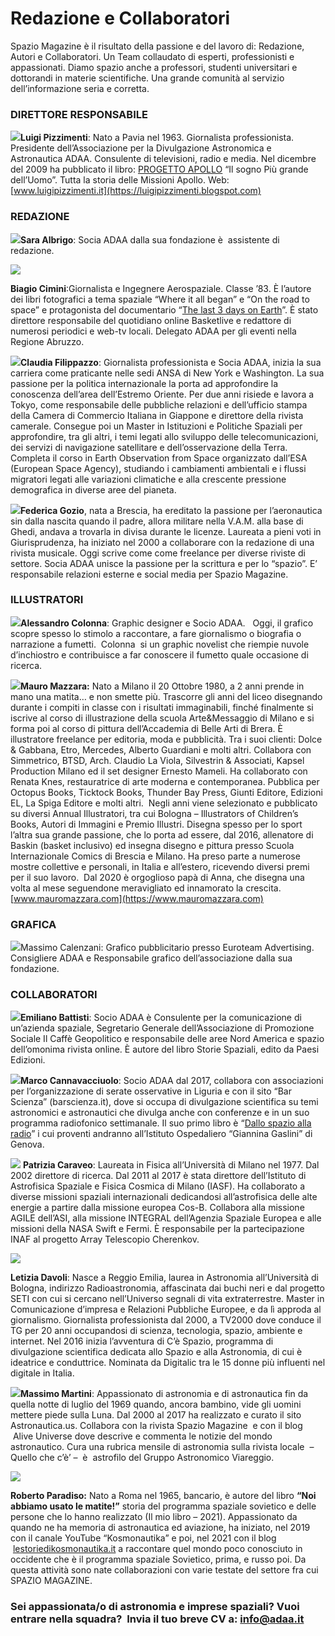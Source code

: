 Redazione e Collaboratori
=========================

Spazio Magazine è il risultato della passione e del lavoro di: Redazione, Autori e Collaboratori. Un Team collaudato di esperti, professionisti e appassionati. Diamo spazio anche a professori, studenti universitari e dottorandi in materie scientifiche. Una grande comunità al servizio dell’informazione seria e corretta. 

### **DIRETTORE RESPONSABILE**

![](https://www.adaa.it/wp/wp-content/uploads/2016/05/pizzimenti.jpg)**Luigi Pizzimenti**: Nato a Pavia nel 1963. Giornalista professionista. Presidente dell’Associazione per la Divulgazione Astronomica e Astronautica ADAA. Consulente di televisioni, radio e media. Nel dicembre del 2009 ha pubblicato il libro: [PROGETTO APOLLO](http://luigipizzimenti.blogspot.it/2015/11/progetto-apollo-il-sogno-piu-grande.html) “Il sogno Più grande dell’Uomo”. Tutta la storia delle Missioni Apollo. Web: [www.luigipizzimenti.it](https://luigipizzimenti.blogspot.com)

### **REDAZIONE**

![](https://www.adaa.it/wp/wp-content/uploads/2018/05/camera-deputati-e1675954331428-150x150.jpg)**Sara Albrigo**: Socia ADAA dalla sua fondazione è  assistente di redazione.

**![](https://www.adaa.it/wp/wp-content/uploads/2019/06/Schermata-2019-06-04-alle-12.43.40-150x150.png)**

**Biagio Cimini**:Giornalista e Ingegnere Aerospaziale. Classe ’83. È l’autore dei libri fotografici a tema spaziale “Where it all began” e “On the road to space” e protagonista del documentario “[The last 3 days on Earth](https://youtu.be/GkwxYDt8fYE)”. È stato direttore responsabile del quotidiano online Basketlive e redattore di numerosi periodici e web-tv locali. Delegato ADAA per gli eventi nella Regione Abruzzo. 

![](https://www.adaa.it/wp/wp-content/uploads/2023/02/274942137_10159759139905902_8250488425856136686_n-150x150.jpeg)**Claudia Filippazzo**: Giornalista professionista e Socia ADAA, inizia la sua carriera come praticante nelle sedi ANSA di New York e Washington. La sua passione per la politica internazionale la porta ad approfondire la conoscenza dell’area dell’Estremo Oriente. Per due anni risiede e lavora a Tokyo, come responsabile delle pubbliche relazioni e dell’ufficio stampa della Camera di Commercio Italiana in Giappone e direttore della rivista camerale. Consegue poi un Master in Istituzioni e Politiche Spaziali per approfondire, tra gli altri, i temi legati allo sviluppo delle telecomunicazioni, dei servizi di navigazione satellitare e dell’osservazione della Terra. Completa il corso in Earth Observation from Space organizzato dall’ESA (European Space Agency), studiando i cambiamenti ambientali e i flussi migratori legati alle variazioni climatiche e alla crescente pressione demografica in diverse aree del pianeta.

![](https://www.adaa.it/wp/wp-content/uploads/2023/06/Screenshot-2023-06-07-alle-13.36.47-150x150.png)**Federica Gozio**, nata a Brescia, ha ereditato la passione per l’aeronautica sin dalla nascita quando il padre, allora militare nella V.A.M. alla base di Ghedi, andava a trovarla in divisa durante le licenze. Laureata a pieni voti in Giurisprudenza, ha iniziato nel 2000 a collaborare con la redazione di una rivista musicale. Oggi scrive come come freelance per diverse riviste di settore. Socia ADAA unisce la passione per la scrittura e per lo “spazio”. E’ responsabile relazioni esterne e social media per Spazio Magazine.

### **ILLUSTRATORI**

**![](https://www.adaa.it/wp/wp-content/uploads/2023/02/COLONNA-1-150x150.jpeg)Alessandro Colonna**: Graphic designer e Socio ADAA.   Oggi, il grafico scopre spesso lo stimolo a raccontare, a fare giornalismo o biografia o narrazione a fumetti.  Colonna  si un graphic novelist che riempie nuvole d’inchiostro e contribuisce a far conoscere il fumetto quale occasione di ricerca.

![](https://www.adaa.it/wp/wp-content/uploads/2023/02/48dba0_efe2c11332c145d786380aa579a0c11cmv2_d_2048_1365_s_2-150x150.webp)**Mauro Mazzara:** Nato a Milano il 20 Ottobre 1980, a 2 anni prende in mano una matita… e non smette più. Trascorre gli anni del liceo disegnando durante i compiti in classe con i risultati immaginabili, finché finalmente si iscrive al corso di illustrazione della scuola Arte&Messaggio di Milano e si forma poi al corso di pittura dell’Accademia di Belle Arti di Brera. È illustratore freelance per editoria, moda e pubblicità. Tra i suoi clienti: Dolce & Gabbana, Etro, Mercedes, Alberto Guardiani e molti altri. Collabora con Simmetrico, BTSD, Arch. Claudio La Viola, Silvestrin & Associati, Kapsel Production Milano ed il set designer Ernesto Mameli. Ha collaborato con Renata Knes, restauratrice di arte moderna e contemporanea. Pubblica per Octopus Books, Ticktock Books, Thunder Bay Press, Giunti Editore, Edizioni EL, La Spiga Editore e molti altri.  Negli anni viene selezionato e pubblicato su diversi Annual Illustratori, tra cui Bologna – Illustrators of Children’s Books, Autori di Immagini e Premio Illustri. Disegna spesso per lo sport l’altra sua grande passione, che lo porta ad essere, dal 2016, allenatore di Baskin (basket inclusivo) ed insegna disegno e pittura presso Scuola Internazionale Comics di Brescia e Milano. Ha preso parte a numerose mostre collettive e personali, in Italia e all’estero, ricevendo diversi premi per il suo lavoro.  Dal 2020 è orgoglioso papà di Anna, che disegna una volta al mese seguendone meravigliato ed innamorato la crescita. [www.mauromazzara.com](https://www.mauromazzara.com)

### **GRAFICA**

![](https://www.adaa.it/wp/wp-content/uploads/2023/02/Calenzani-Massimo-150x150.jpg)Massimo Calenzani: Grafico pubblicitario presso Euroteam Advertising. Consigliere ADAA e Responsabile grafico dell’associazione dalla sua fondazione.

### **COLLABORATORI**

![](https://www.adaa.it/wp/wp-content/uploads/2023/02/OpPg_Qcn_400x400-150x150.jpeg)**Emiliano Battisti**: Socio ADAA è Consulente per la comunicazione di un’azienda spaziale, Segretario Generale dell’Associazione di Promozione Sociale Il Caffè Geopolitico e responsabile delle aree Nord America e spazio dell’omonima rivista online. È autore del libro Storie Spaziali, edito da Paesi Edizioni. 

![](https://www.adaa.it/wp/wp-content/uploads/2023/02/FotoInRadio-150x150.jpg)**Marco Cannavacciuolo**: Socio ADAA dal 2017, collabora con associazioni per l’organizzazione di serate osservative in Liguria e con il sito “Bar Scienza” (barscienza.it), dove si occupa di divulgazione scientifica su temi astronomici e astronautici che divulga anche con conferenze e in un suo programma radiofonico settimanale. Il suo primo libro è “[Dallo spazio alla radio](https://linktr.ee/dallospazio)” i cui proventi andranno all’Istituto Ospedaliero “Giannina Gaslini” di Genova.

![](https://www.adaa.it/wp/wp-content/uploads/2023/02/Caraveo-2-150x150.jpeg) **Patrizia Caraveo**: Laureata in Fisica all’Università di Milano nel 1977. Dal 2002 direttore di ricerca. Dal 2011 al 2017 è stata direttore dell’Istituto di Astrofisica Spaziale e Fisica Cosmica di Milano (IASF). Ha collaborato a diverse missioni spaziali internazionali dedicandosi all’astrofisica delle alte energie a partire dalla missione europea Cos-B. Collabora alla missione AGILE dell’ASI, alla missione INTEGRAL dell’Agenzia Spaziale Europea e alle missioni della NASA Swift e Fermi. È responsabile per la partecipazione INAF al progetto Array Telescopio Cherenkov.

![](https://www.adaa.it/wp/wp-content/uploads/2023/02/sGCMuN0F_400x400-150x150.jpeg)

**Letizia Davoli**: Nasce a Reggio Emilia, laurea in Astronomia all’Università di Bologna, indirizzo Radioastronomia, affascinata dai buchi neri e dal progetto SETI con cui si cercano nell’Universo segnali di vita extraterrestre. Master in Comunicazione d’impresa e Relazioni Pubbliche Europee, e da lì approda al giornalismo. Giornalista professionista dal 2000, a TV2000 dove conduce il TG per 20 anni occupandosi di scienza, tecnologia, spazio, ambiente e internet. Nel 2016 inizia l’avventura di C’è Spazio, programma di divulgazione scientifica dedicata allo Spazio e alla Astronomia, di cui è ideatrice e conduttrice. Nominata da Digitalic tra le 15 donne più influenti nel digitale in Italia.

![](https://www.adaa.it/wp/wp-content/uploads/2023/02/massimo_martini_visita_virgo_17122022-150x150.jpeg)**Massimo Martini**: Appassionato di astronomia e di astronautica fin da quella notte di luglio del 1969 quando, ancora bambino, vide gli uomini mettere piede sulla Luna. Dal 2000 al 2017 ha realizzato e curato il sito Astronautica.us. Collabora con la rivista Spazio Magazine  e con il blog  Alive Universe dove descrive e commenta le notizie del mondo astronautico. Cura una rubrica mensile di astronomia sulla rivista locale  – Quello che c’è’ –  è  astrofilo del Gruppo Astronomico Viareggio.

![](https://www.adaa.it/wp/wp-content/uploads/2023/06/ROBERTO-PARADISO-COSMONAUTA-150x150.jpg)

**Roberto Paradiso:** Nato a Roma nel 1965, bancario, è autore del libro **“Noi abbiamo usato le matite!”** storia del programma spaziale sovietico e delle persone che lo hanno realizzato (Il mio libro – 2021). Appassionato da quando ne ha memoria di astronautica ed aviazione, ha iniziato, nel 2019 con il canale YouTube “Kosmonautika” e poi, nel 2021 con il blog  [lestoriedikosmonautika.it](https://sites.google.com/view/le-storie-di-kosmonautika/home) a raccontare quel mondo poco conosciuto in occidente che è il programma spaziale Sovietico, prima, e russo poi. Da questa attività sono nate collaborazioni con varie testate del settore fra cui SPAZIO MAGAZINE. 

### **Sei appassionata/o di astronomia e imprese spaziali? Vuoi entrare nella squadra?  Invia il tuo breve CV a: info@adaa.it**